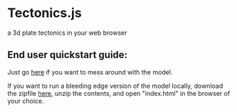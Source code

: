 # Tectonics.js
a 3d plate tectonics in your web browser

## End user quickstart guide:
Just go [here](http://davidson16807.github.io/tectonics.js/) if you want to mess around with the model.

If you want to run a bleeding edge version of the model locally, download the zipfile [here](https://github.com/davidson16807/tectonics.js/archive/master.zip), unzip the contents, and open "index.html" in the browser of your choice.
